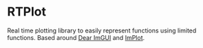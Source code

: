 # RTPlot
Real time plotting library to easily represent functions using limited functions. Based around [Dear ImGUI](https://github.com/ocornut/imgui) and [ImPlot](https://github.com/epezent/implot).
